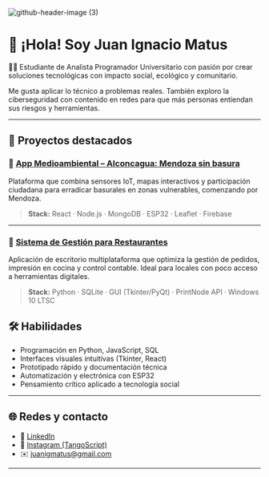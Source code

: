 ![github-header-image (3)](https://github.com/user-attachments/assets/cb3fcea1-334d-471e-8b7c-3035320d3f24)
# 👋 ¡Hola! Soy Juan Ignacio Matus

🧑‍💻 Estudiante de Analista Programador Universitario con pasión por crear soluciones tecnológicas con impacto social, ecológico y comunitario.

Me gusta aplicar lo técnico a problemas reales. También exploro la ciberseguridad con contenido en redes para que más personas entiendan sus riesgos y herramientas.

---

## 🚀 Proyectos destacados

### 🌱 [App Medioambiental – AIconcagua: Mendoza sin basura](https://github.com/juanimatus/app_basural_cero)
Plataforma que combina sensores IoT, mapas interactivos y participación ciudadana para erradicar basurales en zonas vulnerables, comenzando por Mendoza.

> **Stack:** React · Node.js · MongoDB · ESP32 · Leaflet · Firebase

---

### 🍔 [Sistema de Gestión para Restaurantes](https://github.com/juanimatus/proyecto_restaurantes)
Aplicación de escritorio multiplataforma que optimiza la gestión de pedidos, impresión en cocina y control contable. Ideal para locales con poco acceso a herramientas digitales.

> **Stack:** Python · SQLite · GUI (Tkinter/PyQt) · PrintNode API · Windows 10 LTSC

## 🛠️ Habilidades

- Programación en Python, JavaScript, SQL
- Interfaces visuales intuitivas (Tkinter, React)
- Prototipado rápido y documentación técnica
- Automatización y electrónica con ESP32
- Pensamiento crítico aplicado a tecnología social

---

## 🌐 Redes y contacto

- 💼 [LinkedIn](https://linkedin.com/in/juanimatus)
- 📸 [Instagram (TangoScript)](https://instagram.com/tangoscript)
- ✉️ juanigmatus@gmail.com

---
